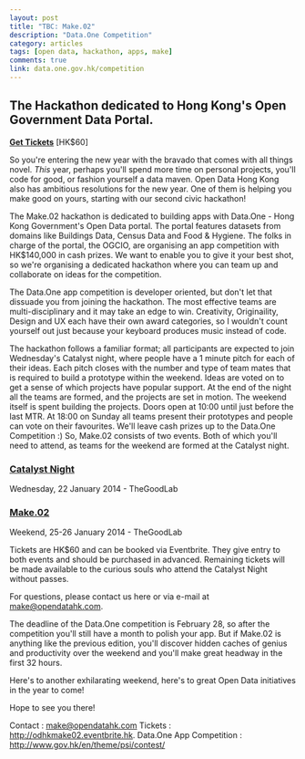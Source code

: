 ```yaml
---
layout: post
title: "TBC: Make.02"
description: "Data.One Competition"
category: articles
tags: [open data, hackathon, apps, make]
comments: true
link: data.one.gov.hk/competition
---
```


## The Hackathon dedicated to Hong Kong's Open Government Data Portal.

**[Get Tickets](http://odhkmake02.eventbrite.hk)** [HK$60] 

So you're entering the new year with the bravado that comes with all things novel. _This_ year, perhaps you'll spend more time on personal projects, you'll code for good, or fashion yourself a data maven. Open Data Hong Kong also has ambitious resolutions for the new year. One of them is helping you make good on yours, starting with our second civic hackathon!

The Make.02 hackathon is dedicated to building apps with Data.One - Hong Kong Government's Open Data portal. The portal features datasets from domains like Buildings Data, Census Data and Food & Hygiene. The folks in charge of the portal, the OGCIO, are organising an app competition with HK$140,000 in cash prizes. We want to enable you to give it your best shot, so we're organising a dedicated hackathon where you can team up and collaborate on ideas for the competition.

The Data.One app competition is developer oriented, but don't let that dissuade you from joining the hackathon. The most effective teams are multi-disciplinary and it may take an edge to win. Creativity, Originaility, Design and UX each have their own award categories, so I wouldn't count yourself out just because your keyboard produces music instead of code. 

The hackathon follows a familiar format; all participants are expected to join Wednesday's Catalyst night, where people have a 1 minute pitch for each of their ideas. Each pitch closes with the number and type of team mates that is required to build a prototype within the weekend. Ideas are voted on to get a sense of which projects have popular support. At the end of the night all the teams are formed, and the projects are set in motion. The weekend itself is spent building the projects. Doors open at 10:00 until just before the last MTR. At 18:00 on Sunday all teams present their prototypes and people can vote on their favourites. We'll leave cash prizes up to the Data.One Competition :) So, Make.02 consists of two events. Both of which you'll need to attend, as teams for the weekend are formed at the Catalyst night.

### [Catalyst Night](https://www.facebook.com/events/244641925703009/)
Wednesday, 22 January 2014 - TheGoodLab

### [Make.02](https://www.facebook.com/events/1411166629122211/)
Weekend, 25-26 January 2014 - TheGoodLab

Tickets are HK$60 and can be booked via Eventbrite. They give entry to both events and should be purchased in advanced. Remaining tickets will be made available to the curious souls who attend the Catalyst Night without passes.

For questions, please contact us here or via e-mail at [make@opendatahk.com](mailto:make@opendatahk.com).

The deadline of the Data.One competition is February 28, so after the competition you'll still have a month to polish your app. But if Make.02 is anything like the previous edition, you'll discover hidden caches of genius and productivity over the weekend and you'll make great headway in the first 32 hours. 

Here's to another exhilarating weekend, here's to great Open Data initiatives in the year to come!  

Hope to see you there!

Contact : make@opendatahk.com
Tickets : http://odhkmake02.eventbrite.hk.
Data.One App Competition : http://www.gov.hk/en/theme/psi/contest/
